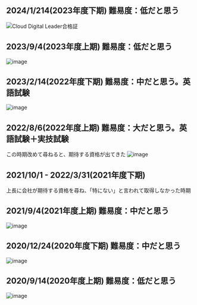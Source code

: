 ## 2024/1/214(2023年度下期) 難易度：低だと思う
![Cloud Digital Leader合格証](https://github.com/tmoritoki0227/exam_certificate/assets/20149115/7788d4fa-0eeb-44f7-960c-d64f6f5f61f1)

## 2023/9/4(2023年度上期) 難易度：低だと思う
![image](https://github.com/tmoritoki0227/exam_certificate/assets/20149115/df8e2790-15a4-4d66-9450-97fad0ffd8f7)

## 2023/2/14(2022年度下期) 難易度：中だと思う。英語試験
![image](https://github.com/tmoritoki0227/exam_certificate/assets/20149115/ae88a83d-d7cd-451f-aa74-3e98e8cdec8b)

## 2022/8/6(2022年度上期) 難易度：大だと思う。英語試験＋実技試験
この時期改めて尋ねると、期待する資格が出てきた
![image](https://github.com/tmoritoki0227/exam_certificate/assets/20149115/fdbfd796-8284-4550-bf30-fb97b2ab9792)

## 2021/10/1 - 2022/3/31(2021年度下期)
上長に会社が期待する資格を尋ね、「特にない」と言われて取得しなかった時期

## 2021/9/4(2021年度上期) 難易度：中だと思う
![image](https://github.com/tmoritoki0227/exam_certificate/assets/20149115/cca44a01-92dc-4f0b-ac97-e4ee8b98a014)

## 2020/12/24(2020年度下期) 難易度：中だと思う
![image](https://github.com/tmoritoki0227/exam_certificate/assets/20149115/238c9cd2-3641-4743-8d2a-af599f35b054)

## 2020/9/14(2020年度上期) 難易度：低だと思う
![image](https://github.com/tmoritoki0227/exam_certificate/assets/20149115/fc18e1f0-f057-4179-9f96-52be8aefa559)
